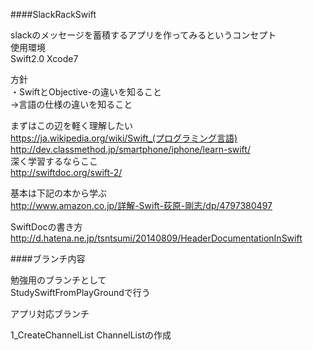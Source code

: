 ####SlackRackSwift

slackのメッセージを蓄積するアプリを作ってみるというコンセプト  
使用環境  
Swift2.0
Xcode7  

方針  
・SwiftとObjective-の違いを知ること  
→言語の仕様の違いを知ること

まずはこの辺を軽く理解したい  
https://ja.wikipedia.org/wiki/Swift_(プログラミング言語)  
http://dev.classmethod.jp/smartphone/iphone/learn-swift/  
深く学習するならここ  
http://swiftdoc.org/swift-2/  

基本は下記の本から学ぶ  
http://www.amazon.co.jp/詳解-Swift-荻原-剛志/dp/4797380497  

SwiftDocの書き方
http://d.hatena.ne.jp/tsntsumi/20140809/HeaderDocumentationInSwift  

####ブランチ内容

勉強用のブランチとして  
StudySwiftFromPlayGroundで行う  

アプリ対応ブランチ  

1_CreateChannelList ChannelListの作成
